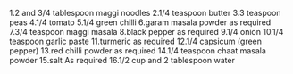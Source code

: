 1.2 and 3/4 tablespoon maggi noodles
2.1/4 teaspoon butter
3.3 teaspoon peas
4.1/4 tomato
5.1/4 green chilli
6.garam masala powder as required
7.3/4 teaspoon maggi masala
8.black pepper as required
9.1/4 onion
10.1/4 teaspoon garlic paste
11.turmeric as required
12.1/4 capsicum (green pepper)
13.red chilli powder as required
14.1/4 teaspoon chaat masala powder
15.salt As required
16.1/2 cup and 2 tablespoon water
